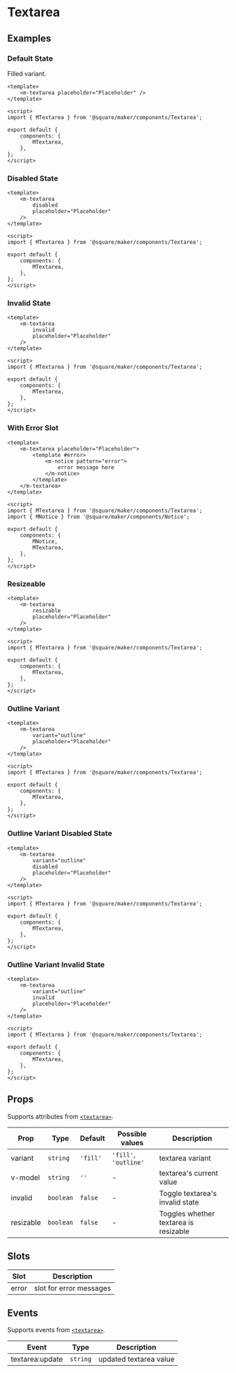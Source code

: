 # Textarea

## Examples

### Default State

Filled variant.

```vue
<template>
	<m-textarea placeholder="Placeholder" />
</template>

<script>
import { MTextarea } from '@square/maker/components/Textarea';

export default {
	components: {
		MTextarea,
	},
};
</script>
```

### Disabled State

```vue
<template>
	<m-textarea
		disabled
		placeholder="Placeholder"
	/>
</template>

<script>
import { MTextarea } from '@square/maker/components/Textarea';

export default {
	components: {
		MTextarea,
	},
};
</script>
```

### Invalid State

```vue
<template>
	<m-textarea
		invalid
		placeholder="Placeholder"
	/>
</template>

<script>
import { MTextarea } from '@square/maker/components/Textarea';

export default {
	components: {
		MTextarea,
	},
};
</script>
```

### With Error Slot

```vue
<template>
	<m-textarea placeholder="Placeholder">
		<template #error>
			<m-notice pattern="error">
				error message here
			</m-notice>
		</template>
	</m-textarea>
</template>

<script>
import { MTextarea } from '@square/maker/components/Textarea';
import { MNotice } from '@square/maker/components/Notice';

export default {
	components: {
		MNotice,
		MTextarea,
	},
};
</script>
```

### Resizeable

```vue
<template>
	<m-textarea
		resizable
		placeholder="Placeholder"
	/>
</template>

<script>
import { MTextarea } from '@square/maker/components/Textarea';

export default {
	components: {
		MTextarea,
	},
};
</script>
```

### Outline Variant

```vue
<template>
	<m-textarea
		variant="outline"
		placeholder="Placeholder"
	/>
</template>

<script>
import { MTextarea } from '@square/maker/components/Textarea';

export default {
	components: {
		MTextarea,
	},
};
</script>
```

### Outline Variant Disabled State

```vue
<template>
	<m-textarea
		variant="outline"
		disabled
		placeholder="Placeholder"
	/>
</template>

<script>
import { MTextarea } from '@square/maker/components/Textarea';

export default {
	components: {
		MTextarea,
	},
};
</script>
```

### Outline Variant Invalid State

```vue
<template>
	<m-textarea
		variant="outline"
		invalid
		placeholder="Placeholder"
	/>
</template>

<script>
import { MTextarea } from '@square/maker/components/Textarea';

export default {
	components: {
		MTextarea,
	},
};
</script>
```



<!-- api-tables:start -->
## Props

Supports attributes from [`<textarea>`](https://developer.mozilla.org/en-US/docs/Web/HTML/Element/textarea).

| Prop      | Type      | Default  | Possible values       | Description                           |
| --------- | --------- | -------- | --------------------- | ------------------------------------- |
| variant   | `string`  | `'fill'` | `'fill'`, `'outline'` | textarea variant                      |
| v-model   | `string`  | `''`     | -                     | textarea's current value              |
| invalid   | `boolean` | `false`  | -                     | Toggle textarea's invalid state       |
| resizable | `boolean` | `false`  | -                     | Toggles whether textarea is resizable |


## Slots

| Slot  | Description             |
| ----- | ----------------------- |
| error | slot for error messages |


## Events

Supports events from [`<textarea>`](https://developer.mozilla.org/en-US/docs/Web/HTML/Element/textarea).

| Event           | Type     | Description            |
| --------------- | -------- | ---------------------- |
| textarea:update | `string` | updated textarea value |
<!-- api-tables:end -->
